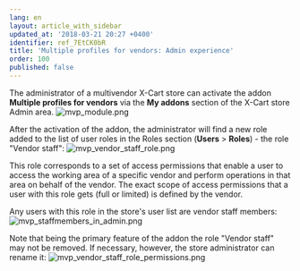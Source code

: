 ```yaml
---
lang: en
layout: article_with_sidebar
updated_at: '2018-03-21 20:27 +0400'
identifier: ref_7EtCK0bR
title: 'Multiple profiles for vendors: Admin experience'
order: 100
published: false
---
```

The administrator of a multivendor X-Cart store can activate the addon **Multiple profiles for vendors** via the **My addons** section of the X-Cart store Admin area. 
![mvp_module.png]({{site.baseurl}}/attachments/ref_7EtCK0bR/mvp_module.png)

After the activation of the addon, the administrator will find a new role added to the list of user roles in the Roles section (**Users** > **Roles**) - the role "Vendor staff":
![mvp_vendor_staff_role.png]({{site.baseurl}}/attachments/ref_7EtCK0bR/mvp_vendor_staff_role.png)

This role corresponds to a set of access permissions that enable a user to access the working area of a specific vendor and perform operations in that area on behalf of the vendor. The exact scope of access permissions that a user with this role gets (full or limited) is defined by the vendor. 

Any users with this role in the store's user list are vendor staff members:
![mvp_staffmembers_in_admin.png]({{site.baseurl}}/attachments/ref_7EtCK0bR/mvp_staffmembers_in_admin.png)

Note that being the primary feature of the addon the role "Vendor staff" may not be removed. If necessary, however, the store administrator can rename it:
![mvp_vendor_staff_role_permissions.png]({{site.baseurl}}/attachments/ref_7EtCK0bR/mvp_vendor_staff_role_permissions.png)



